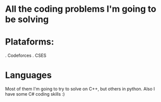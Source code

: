 # All the coding problems I'm going to be solving

# Plataforms: 
. Codeforces
. CSES 

# Languages
Most of them I'm going to try to solve on C++, but others in python. Also I have some C# coding skills :)